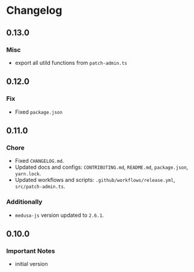 # Changelog

## 0.13.0

### Misc
- export all utild functions from `patch-admin.ts`

## 0.12.0

### Fix
- Fixed `package.json`

## 0.11.0

### Chore
- Fixed `CHANGELOG.md`.
- Updated docs and configs: `CONTRIBUTING.md`, `README.md`, `package.json`, `yarn.lock`.
- Updated workflows and scripts: `.github/workflows/release.yml`, `src/patch-admin.ts`.

### Additionally
- `medusa-js` version updated to `2.6.1`.


## 0.10.0

### Important Notes

- initial version
